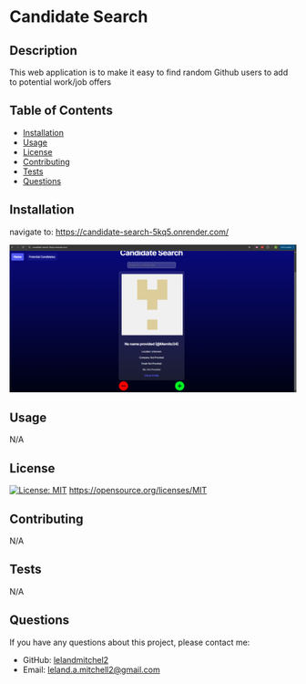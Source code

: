 # Candidate Search

  ## Description
  This web application is to make it easy to find random Github users to add to potential work/job offers

  ## Table of Contents
  * [Installation](#installation)
  * [Usage](#usage)
  * [License](#license)
  * [Contributing](#contributing)
  * [Tests](#tests)
  * [Questions](#questions)

  ## Installation
  navigate to: https://candidate-search-5kq5.onrender.com/

  ![alt text](<Screenshot 2025-03-22 204035.png>)

  ## Usage
  N/A

  ## License
  [![License: MIT](https://img.shields.io/badge/License-MIT-yellow.svg)](https://opensource.org/licenses/MIT)
  https://opensource.org/licenses/MIT

  ## Contributing
  N/A

  ## Tests
  N/A

  ## Questions
  If you have any questions about this project, please contact me:
  
  * GitHub: [lelandmitchel2](https://github.com/lelandmitchel2)
  * Email: leland.a.mitchell2@gmail.com

